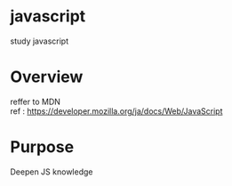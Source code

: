 # javascript
study javascript

# Overview
reffer to MDN<br>
ref : https://developer.mozilla.org/ja/docs/Web/JavaScript

# Purpose
Deepen JS knowledge